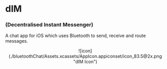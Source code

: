 # dIM
### (Decentralised Instant Messenger)

A chat app for iOS which uses Bluetooth to send, receive and route messages.

<p align="center">
![icon](./bluetoothChat/Assets.xcassets/AppIcon.appiconset/icon_83.5@2x.png "dIM Icon")
</p>
